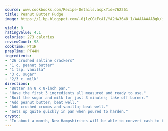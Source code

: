 ```yaml
---
source: www.cookbooks.com/Recipe-Details.aspx?id=762261
title: Peanut Butter Fudge
image: https://1.bp.blogspot.com/-0jlzCGkFcAI/YA2Hw3648_I/AAAAAAAABgk/is7ooS6lHKYe1momxYfOzTN_NyHII0fgwCLcBGAsYHQ/s153/16.png

yield: 8
ratingValue: 4.1
calories: 273 calories
reviewCount: 98
cookTime: PT1H
prepTime: PT44M
ingredients:
- "26 crushed saltine crackers"
- "1 c. peanut butter"
- "1 tsp. vanilla"
- "3 c. sugar"
- "2/3 c. milk"
directions:
- "Butter an 8 x 8-inch pan."
- "Have the first 3 ingredients all measured and ready to use."
- "Boil the sugar and milk for just 3 minutes; take off burner."
- "Add peanut butter; beat well."
- "Add crushed crumbs and vanilla; beat well."
- "Sets up quite quickly in pan when poured to harden."
crypto:
- "In about a month, New Hampshirites will be able to convert cash to bitcoins via new bitcoin ATMs popping up in the state."
---
```

